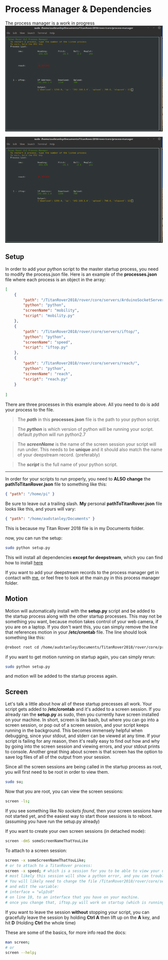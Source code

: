 # Process Manager & Dependencies

The process manager is a work in progress
![Process Manager](gif/TitanRoverProcessManager.gif)


![Process Manager](gif/TitanRoverProcessManager.gif)

## Setup

In order to add your python script to the master startup process, you need to modify the process.json file.
Here is an example of the **processes.json** file where each process is an object in the array:

```json
[
    {
        "path": "/TitanRover2018/rover/core/servers/ArduinoSocketServer/",
        "python": "python",
        "screenName": "mobility",
        "script": "mobility.py"
    },
    {
        "path": "/TitanRover2018/rover/core/servers/iftop/",
        "python": "python",
        "screenName": "speed",
        "script": "iftop.py"
    },
    {
        "path": "/TitanRover2018/rover/core/servers/reach/",
        "python": "python",
        "screenName": "reach",
        "script": "reach.py"
    }

]
```
There are three processes in this example above. All you need to do is add your process to the file.

> The ***path*** in this **processes.json** file is the path to your python script.

> The ***python*** is which version of python will be running your script.  default *python* will run python2.7

> The ***screenName*** is the name of the screen session your script will run under.  This needs to be **unique** and it should also match the name of your deepstream record. (preferably)

> The ***script*** is the full name of your python script.

-----

In order for your scripts to run properly, you need to **ALSO change** the **pathToTitanRover.json** file to something like this:

```json
{ "path": "/home/pi" }
```

Be sure to leave out a trailing slash.  **My** personal **pathToTitanRover.json** file looks like this, and yours will vary:

```json
{ "path": "/home/audstanley/Documents" }
```
This is because my Titan Rover 2018 file is in my Documents folder.

now, you can run the setup:

```sh
sudo python setup.py
```

This will install all dependencies **except for deepstream**, which you can find how to install [here](https://github.com/CSUFTitanRover/TitanRover2018/tree/master/rover/core/servers/Deepstream/ds-server#universal-method-to-install-and-run-deepstream)

If you want to add your deepstream records to the process manager get in contact with [me](https://titanrover.slack.com/messages/audstanley/), 
or feel free to look at the main.py in this process manager folder.


## Motion
Motion will automatically install with the **setup.py** script and be added to the startup process along
with the other startup processes.  This may not be something you want, because motion takes control of 
your web camera, if you are on a laptop.  If you don't want this, you can simply remove the line that references motion in your **/etc/crontab** file. The line should look something like this:

```sh
@reboot root cd /home/audstanley/Documents/TitanRover2018/rover/core/process-manager/motionConf/ && screen -dmLS motion && screen -S motion -X stuff "sudo motion \015";
``` 

if you want to get motion running on startup again, you can simply rerun:

```sh
sudo python setup.py
```
and motion will be added to the startup process again.

## Screen
Let's talk a little about how all of these startup precesses all work.  Your script gets added to **/etc/crontab** and
it's added to a screen session.  If you already ran the **setup.py** as sudo, then you currently
have screen installed on your machine.  In short, screen is like bash, but where you can go into
a screen session, or pop out of a screen session, and your script keeps running in the background.
This becomes immensely helpful when debugging, since your stdout, and stderr can be viewed at any time.
If your script is failing for any reason, then it's really easy to find out how and why by going into the 
screen session and viewing errors, and your stdout prints to console. Another great thing about screen is that screen has the option to save log files of all of the output from your session.

Since all the screen sessions are being called in the startup process as root, you will first need to
be root in order to view them. 

```sh
sudo su;
```

Now that you are root, you can view the screen sessions:

```sh
screen -ls;
```

If you see something like *No sockets found*, then your screen sessions have not started yet, and the easiest way to
start those sessions is to reboot. (assuming you have run the setup.py already)

If you want to create your own screen sessions (in detached mode):

```sh
screen -dmS someScreenNameThatYouLike
```

To attach to a screen session:

```sh
screen -x someScreenNameThatYouLike;
# or to attach to a TitanRover process:
screen -x speed; # which is a session for you to be able to view your upload download speed
# most likely this session will show a python error, and you can trouble shoot how to fis this error.
# You will likely need to change the file /TitanRover2018/rover/core/servers/iftop/iftop.py
# and edit the variable:
# interface = "wlp3s0"
# on line 10, to an interface that you have on your machine.
# once you change that, iftop.py will work on startup (which is running in the screen session "speed")
```





If you want to leave the session **without** stopping your script, you can gracefully leave the session
by holding **Ctrl** **A** then lift up on the **A** key, and hit **D** (Holding **Ctrl** the whole time)

These are some of the basics, for more info read the docs:

```sh
man screen;
# or
screen --help;
```
